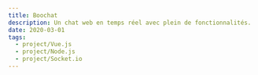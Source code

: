 ```yaml
---
title: Boochat
description: Un chat web en temps réel avec plein de fonctionnalités.
date: 2020-03-01
tags:
  - project/Vue.js
  - project/Node.js
  - project/Socket.io
---
```

